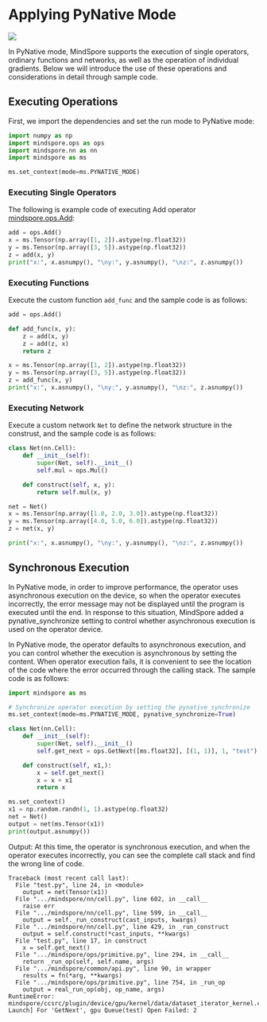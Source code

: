 # Applying PyNative Mode

<a href="https://gitee.com/mindspore/docs/blob/r1.10/tutorials/experts/source_en/debug/pynative.md" target="_blank"><img src="https://mindspore-website.obs.cn-north-4.myhuaweicloud.com/website-images/r1.9/resource/_static/logo_source_en.png"></a>

In PyNative mode, MindSpore supports the execution of single operators, ordinary functions and networks, as well as the operation of individual gradients. Below we will introduce the use of these operations and considerations in detail through sample code.

## Executing Operations

First, we import the dependencies and set the run mode to PyNative mode:

```python
import numpy as np
import mindspore.ops as ops
import mindspore.nn as nn
import mindspore as ms

ms.set_context(mode=ms.PYNATIVE_MODE)
```

### Executing Single Operators

The following is example code of executing Add operator [mindspore.ops.Add](https://mindspore.cn/docs/zh-CN/r1.10/api_python/ops/mindspore.ops.Add.html#mindspore.ops.Add):

```python
add = ops.Add()
x = ms.Tensor(np.array([1, 2]).astype(np.float32))
y = ms.Tensor(np.array([3, 5]).astype(np.float32))
z = add(x, y)
print("x:", x.asnumpy(), "\ny:", y.asnumpy(), "\nz:", z.asnumpy())
```

### Executing Functions

Execute the custom function `add_func` and the sample code is as follows:

```python
add = ops.Add()

def add_func(x, y):
    z = add(x, y)
    z = add(z, x)
    return z

x = ms.Tensor(np.array([1, 2]).astype(np.float32))
y = ms.Tensor(np.array([3, 5]).astype(np.float32))
z = add_func(x, y)
print("x:", x.asnumpy(), "\ny:", y.asnumpy(), "\nz:", z.asnumpy())
```

### Executing Network

Execute a custom network `Net` to define the network structure in the construst, and the sample code is as follows:

```python
class Net(nn.Cell):
    def __init__(self):
        super(Net, self).__init__()
        self.mul = ops.Mul()

    def construct(self, x, y):
        return self.mul(x, y)

net = Net()
x = ms.Tensor(np.array([1.0, 2.0, 3.0]).astype(np.float32))
y = ms.Tensor(np.array([4.0, 5.0, 6.0]).astype(np.float32))
z = net(x, y)

print("x:", x.asnumpy(), "\ny:", y.asnumpy(), "\nz:", z.asnumpy())
```

## Synchronous Execution

In PyNative mode, in order to improve performance, the operator uses asynchronous execution on the device, so when the operator executes incorrectly, the error message may not be displayed until the program is executed until the end. In response to this situation, MindSpore added a pynative_synchronize setting to control whether asynchronous execution is used on the operator device.

In PyNative mode, the operator defaults to asynchronous execution, and you can control whether the execution is asynchronous by setting the content. When operator execution fails, it is convenient to see the location of the code where the error occurred through the calling stack. The sample code is as follows:

```python
import mindspore as ms

# Synchronize operator execution by setting the pynative_synchronize
ms.set_context(mode=ms.PYNATIVE_MODE, pynative_synchronize=True)

class Net(nn.Cell):
    def __init__(self):
        super(Net, self).__init__()
        self.get_next = ops.GetNext([ms.float32], [(1, 1)], 1, "test")

    def construct(self, x1,):
        x = self.get_next()
        x = x + x1
        return x

ms.set_context()
x1 = np.random.randn(1, 1).astype(np.float32)
net = Net()
output = net(ms.Tensor(x1))
print(output.asnumpy())
```

Output: At this time, the operator is synchronous execution, and when the operator executes incorrectly, you can see the complete call stack and find the wrong line of code.

```text
Traceback (most recent call last):
  File "test.py", line 24, in <module>
    output = net(Tensor(x1))
  File ".../mindspore/nn/cell.py", line 602, in __call__
    raise err
  File ".../mindspore/nn/cell.py", line 599, in __call__
    output = self._run_construct(cast_inputs, kwargs)
  File ".../mindspore/nn/cell.py", line 429, in _run_construct
    output = self.construct(*cast_inputs, **kwargs)
  File "test.py", line 17, in construct
    x = self.get_next()
  File ".../mindspore/ops/primitive.py", line 294, in __call__
    return _run_op(self, self.name, args)
  File ".../mindspore/common/api.py", line 90, in wrapper
    results = fn(*arg, **kwargs)
  File ".../mindspore/ops/primitive.py", line 754, in _run_op
    output = real_run_op(obj, op_name, args)
RuntimeError: mindspore/ccsrc/plugin/device/gpu/kernel/data/dataset_iterator_kernel.cc:139 Launch] For 'GetNext', gpu Queue(test) Open Failed: 2
```

